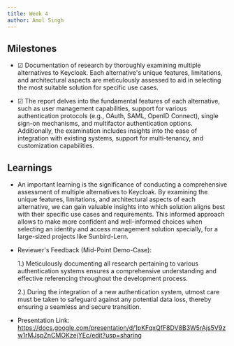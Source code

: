 ```yaml
---
title: Week 4
author: Amol Singh
---
```


## Milestones
- &#x2611; Documentation of research by thoroughly examining multiple alternatives to Keycloak. Each alternative's unique features, limitations, and architectural aspects are meticulously assessed to aid in selecting the most suitable solution for specific use cases.

- &#x2611; The report delves into the fundamental features of each alternative, such as user management capabilities, support for various authentication protocols (e.g., OAuth, SAML, OpenID Connect), single sign-on mechanisms, and multifactor authentication options. Additionally, the examination includes insights into the ease of integration with existing systems, support for multi-tenancy, and customization capabilities.

## Learnings
- An important learning is the significance of conducting a comprehensive assessment of multiple alternatives to Keycloak. By examining the unique features, limitations, and architectural aspects of each alternative, we can gain valuable insights into which solution aligns best with their specific use cases and requirements. This informed approach allows to make more confident and well-informed choices when selecting an identity and access management solution specially, for a large-sized projects like Sunbird-Lern.

- Reviewer's Feedback (Mid-Point Demo-Case):

  1.) Meticulously documenting all research pertaining to various authentication systems ensures a comprehensive understanding and effective referencing throughout the development process.

  2.) During the integration of a new authentication system, utmost care must be taken to safeguard against any potential data loss, thereby ensuring a seamless and secure transition.

- Presentation Link: https://docs.google.com/presentation/d/1pKFqxQfF8DV8B3W5rAjs5V9zw1rMJspZnCMOKzejYEc/edit?usp=sharing